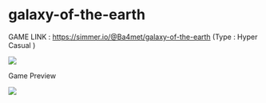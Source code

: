 # galaxy-of-the-earth
GAME LINK : https://simmer.io/@Ba4met/galaxy-of-the-earth (Type : Hyper Casual )

![](https://media.discordapp.net/attachments/406062303897714709/717431570989842482/Hyper_Casual.png?width=595&height=595)

Game Preview

![](https://media.discordapp.net/attachments/406062303897714709/714043839064571974/unknown.png?width=338&height=597)
